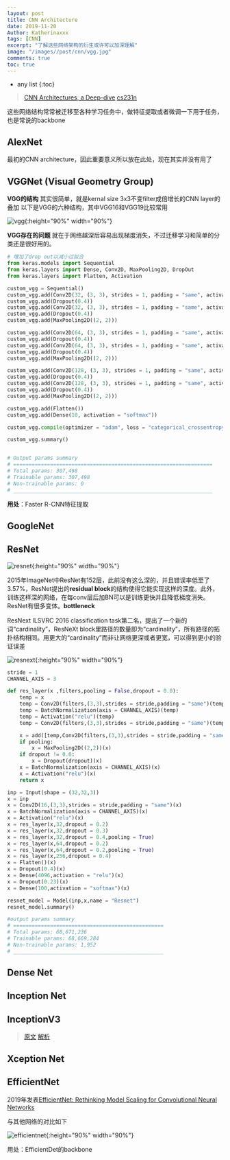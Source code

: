 ```yaml
---
layout: post
title: CNN Architecture
date: 2019-11-20
Author: Katherinaxxx
tags: [CNN]
excerpt: "了解这些网络架构的衍生或许可以加深理解"
image: "/images//post/cnn/vgg.jpg"
comments: true
toc: true
---
```


<head>
    <script src="https://cdn.mathjax.org/mathjax/latest/MathJax.js?config=TeX-AMS-MML_HTMLorMML" type="text/javascript"></script>
    <script type="text/x-mathjax-config">
        MathJax.Hub.Config({
            tex2jax: {
            skipTags: ['script', 'noscript', 'style', 'textarea', 'pre'],
            inlineMath: [['$','$']]
            }
        });
    </script>
</head>

* any list
{:toc}

> [CNN Architectures, a Deep-dive](https://towardsdatascience.com/cnn-architectures-a-deep-dive-a99441d18049)
[cs231n](http://cs231n.stanford.edu/)

这些网络结构常常被迁移至各种学习任务中，做特征提取或者微调一下用于任务，也是常说的backbone
## AlexNet
最初的CNN architecture，因此重要意义所以放在此处，现在其实并没有用了

## VGGNet (Visual Geometry Group)

**VGG的结构** 其实很简单，就是kernal size 3x3不变filter成倍增长的CNN layer的叠加
以下是VGG的六种结构，其中VGG16和VGG19比较常用

![vgg](https://katherinaxxx.github.io/images/post/cnn/vgg.jpg#width-full){:height="90%" width="90%"}

**VGG存在的问题** 就在于网络越深后容易出现梯度消失，不过迁移学习和简单的分类还是很好用的。

```python
# 增加了drop out以减小过拟合
from keras.models import Sequential
from keras.layers import Dense, Conv2D, MaxPooling2D, DropOut
from keras.layers import Flatten, Activation

custom_vgg = Sequential()
custom_vgg.add(Conv2D(32, (3, 3), strides = 1, padding = "same", activation = "relu", input_shape = (32, 32, 3)))
custom_vgg.add(Dropout(0.4))
custom_vgg.add(Conv2D(32, (3, 3), strides = 1, padding = "same", activation = "relu"))
custom_vgg.add(Dropout(0.4))
custom_vgg.add(MaxPooling2D((2, 2)))

custom_vgg.add(Conv2D(64, (3, 3), strides = 1, padding = "same", activation = "relu"))
custom_vgg.add(Dropout(0.4))
custom_vgg.add(Conv2D(64, (3, 3), strides = 1, padding = "same", activation = "relu"))
custom_vgg.add(Dropout(0.4))
custom_vgg.add(MaxPooling2D((2, 2)))

custom_vgg.add(Conv2D(128, (3, 3), strides = 1, padding = "same", activation = "relu"))
custom_vgg.add(Dropout(0.4))
custom_vgg.add(Conv2D(128, (3, 3), strides = 1, padding = "same", activation = "relu"))
custom_vgg.add(Dropout(0.4))
custom_vgg.add(MaxPooling2D((2, 2)))

custom_vgg.add(Flatten())
custom_vgg.add(Dense(10, activation = "softmax"))

custom_vgg.compile(optimizer = "adam", loss = "categorical_crossentropy", metrics = ["accuracy"])

custom_vgg.summary()


# Output params summary
# =================================================================
# Total params: 307,498
# Trainable params: 307,498
# Non-trainable params: 0
# _________________________________________________________________
```
**用处**：Faster R-CNN特征提取
## GoogleNet


## ResNet

![resnet](https://katherinaxxx.github.io/images/post/cnn/resnet.jpg#width-full){:height="90%" width="90%"}

2015年ImageNet中ResNet有152层，此前没有这么深的，并且错误率低至了3.57%，ResNet提出的**residual block**的结构使得它能实现这样的深度。此外，训练这样深的网络，在每conv层后加BN可以是训练更快并且降低梯度消失。ResNet有很多变体。**bottleneck**

ResNext
ILSVRC 2016 classification task第二名，提出了一个新的词“cardinality”，ResNeXt block里路径的数量即为“cardinality”，所有路径的拓扑结构相同。用更大的“cardinality”而非让网络更深或者更宽，可以得到更小的验证误差

![resnext](https://katherinaxxx.github.io/images/post/cnn/resnext.jpg#width-full){:height="90%" width="90%"}

```python
stride = 1
CHANNEL_AXIS = 3

def res_layer(x ,filters,pooling = False,dropout = 0.0):
    temp = x
    temp = Conv2D(filters,(3,3),strides = stride,padding = "same")(temp)
    temp = BatchNormalization(axis = CHANNEL_AXIS)(temp)
    temp = Activation("relu")(temp)
    temp = Conv2D(filters,(3,3),strides = stride,padding = "same")(temp)

    x = add([temp,Conv2D(filters,(3,3),strides = stride,padding = "same")(x)])
    if pooling:
        x = MaxPooling2D((2,2))(x)
    if dropout != 0.0:
        x = Dropout(dropout)(x)
    x = BatchNormalization(axis = CHANNEL_AXIS)(x)
    x = Activation("relu")(x)
    return x

inp = Input(shape = (32,32,3))
x = inp
x = Conv2D(16,(3,3),strides = stride,padding = "same")(x)
x = BatchNormalization(axis = CHANNEL_AXIS)(x)
x = Activation("relu")(x)
x = res_layer(x,32,dropout = 0.2)
x = res_layer(x,32,dropout = 0.3)
x = res_layer(x,32,dropout = 0.4,pooling = True)
x = res_layer(x,64,dropout = 0.2)
x = res_layer(x,64,dropout = 0.2,pooling = True)
x = res_layer(x,256,dropout = 0.4)
x = Flatten()(x)
x = Dropout(0.4)(x)
x = Dense(4096,activation = "relu")(x)
x = Dropout(0.23)(x)
x = Dense(100,activation = "softmax")(x)

resnet_model = Model(inp,x,name = "Resnet")
resnet_model.summary()

#output params summary
# =================================================
# Total params: 68,671,236
# Trainable params: 68,669,284
# Non-trainable params: 1,952
# _________________________________________________
```


## Dense Net


## Inception Net


## InceptionV3

>[原文]()
[解析](https://blog.csdn.net/qq_38807688/article/details/84589563)


## Xception Net

## EfficientNet

2019年发表[EfficientNet: Rethinking Model Scaling for Convolutional Neural Networks](https://arxiv.org/abs/1905.11946)

与其他网络的对比如下

![efficientnet](https://katherinaxxx.github.io/images/post/cnn/efficientnet.jpg#width-full){:height="90%" width="90%"}

用处：EfficientDet的backbone
